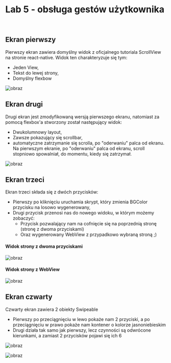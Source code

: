 # Lab 5 - obsługa gestów użytkownika 

<br>

## Ekran pierwszy

Pierwszy ekran zawiera domyślny widok z oficjalnego tutoriala ScrollView na stronie react-native. Widok ten charakteryzuje się tym:
- Jeden View,
- Tekst do lewej strony,
- Domyślny flexbow

![obraz](https://user-images.githubusercontent.com/56678518/169711740-72bd5dac-1050-4b90-b88f-082ee2bf3b86.png)

## Ekran drugi

Drugi ekran jest zmodyfikowaną wersją pierwszego ekranu, natomiast za pomocą flexbox'a stworzony został następujący widok:
- Dwukolumnowy layout,
- Zawsze pokazujący się scrollbar,
- automatyczne zatrzymanie się scrolla, po "oderwaniu" palca od ekranu. Na pierwszym ekranie, po "oderwaniu" palca od ekranu, scroll stopniowo spowalniał, do momentu, kiedy się zatrzymał.

![obraz](https://user-images.githubusercontent.com/56678518/169711762-1365fae4-ecd4-4e6e-a37e-3f1a6fb8d065.png)

## Ekran trzeci

Ekran trzeci składa się z dwóch przycisków:
- Pierwszy po kliknięciu uruchamia skrypt, który zmienia BGColor przycisku na losowo wygenerowany,
- Drugi przycisk przenosi nas do nowego widoku, w którym możemy zobaczyć:
  - Przycisk pozwalający nam na cofnięcie się na poprzednią stronę (stronę z dwoma przyciskami)
  - Oraz wygenerowany WebView z przypadkowo wybraną stroną ;)

#### Widok strony z dwoma przyciskami

![obraz](https://user-images.githubusercontent.com/56678518/169713363-7585aeca-fe53-44cc-a5ca-27a35c69a01c.png)

#### Widok strony z WebView

![obraz](https://user-images.githubusercontent.com/56678518/169713375-17de975f-0281-49d2-8079-eba2799abd85.png)

## Ekran czwarty

Czwarty ekran zawiera 2 obiekty Swipeable
- Pierwszy po przeciągnięciu w lewo pokaże nam 2 przyciski, a po przeciągnięciu w prawo pokaże nam kontener o kolorze jasnoniebieskim
- Drugi działa tak samo jak pierwszy, lecz czynności są odwrócone kierunkami, a zamiast 2 przycisków pojawi się ich 6

![obraz](https://user-images.githubusercontent.com/56678518/169713462-29df0341-ad4c-4e08-93ab-1668be61d819.png)

![obraz](https://user-images.githubusercontent.com/56678518/169713473-6fb25e93-d7e5-4d11-a206-74d1fd8962f2.png)